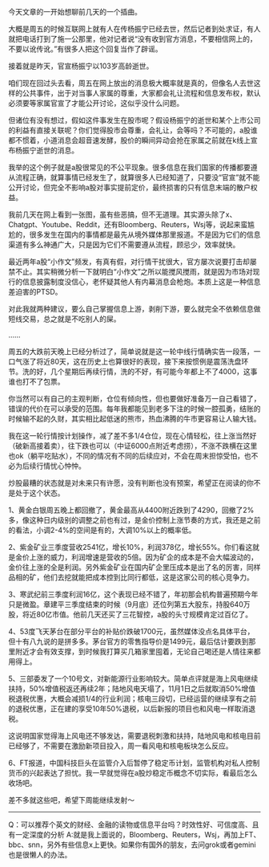 今天文章的一开始想聊前几天的一个插曲。

大概是周五的时候互联网上就有人在传杨振宁已经去世，然后记者到处求证，有人就把电话打到了施一公那里，他对记者说“没有收到官方消息，不要相信网上的，不要以讹传讹。”有很多人把这个回复当作了辟谣。

接着就是昨天，官宣杨振宁以103岁高龄逝世。

咱们现在回过头去看，周五在网上放出的消息极大概率就是真的，但像名人去世这样的公共事件，出于对当事人家属的尊重，大家都会礼让流程和信息发布权，默认必须要等家属官宣了才能公开讨论，这似乎没什么问题。

但诸位有没有想过，假如这件事发生在股市呢？假设杨振宁的逝世和某个上市公司的利益有直接关联呢？你们觉得股市会尊重，会礼让，会等吗？不可能的，a股谁都不惯着，小道消息会超音速发酵，股价的瞬间异动会抢在家属之前就在k线上宣布杨振宁逝世的消息。

我举的这个例子就是a股很常见的不公平现象。很多信息在我们国家的传播都要遵从流程正确，就算事情已经发生了，就算很多人已经知道了，只要没“官宣”就不能公开讨论，但完全不影响a股对事实提前定价，最终损害的只有信息末端的散户权益。

我前几天在网上看到一张图，虽有些恶搞，但不无道理。其实源头除了x、Chatgpt、Youtube、Reddit，还有Bloomberg、Reuters，Wsj等，说起来蛮尴尬的，很多发生在国内的事情都是最先从境外媒体那里报道。不是因为它们的信息渠道有多么神通广大，只是因为它们不需要遵从流程，顾忌少，效率就快。

最近两年a股“小作文”频发，有真有假，对行情干扰很大，官方屡次说要打击却屡禁不止。其实稍微分析一下就明白“小作文”之所以能搅风搅雨，就是因为市场对现行的信息披露制度没信心，老怀疑其他人有内幕消息会枪炮。本质上这是一种信息差迫害的PTSD。

对此我就两种建议，要么自己掌握信息上游，剥削下游，要么就完全不依赖信息做短线交易，总之就是不吃别人的屎。

……

周五的大跌前天晚上已经分析过了，简单说就是这一轮中线行情确实告一段落，一口气涨了将近80天，这在历史上也算很好的表现，接下来按惯例是震荡洗盘环节。洗的好，几个星期后再续行情，洗的不好，有可能今年都上不了4000，这事谁也打不了包票。

你当然可以有自己的主观判断，仓位有倾向性，但也要做好准备万一自己看错了，错误的代价在可以承受的范围。每年我都能见到老多下注的时候一腔孤勇，结账的时候输不起的久财，其实相比起低迷的熊市，热血沸腾的牛市更容易让人输大钱。

我在这一轮行情按计划操作，减了差不多1/4仓位，现在心情轻松，往上涨当然好（破新高接着卖），往下跌也可以（中证6000点附近考虑捞），不涨不跌横在这里也ok（躺平吃贴水），不同的情况有不同的后续应对，不会在周末担惊受怕，也不必为后续行情忧心忡忡。

炒股最糟的状态就是对未来只有许愿，没有判断也没有预案，希望正在阅读的你不是处于这个状态。

1、黄金白银周五晚上都回撤了，黄金最高从4400附近跌到了4290，回撤了2%多，像这种日内级别的调整之前也有过，是金价控制上涨节奏的方式，我还是之前的看法，小调2-4%的空间是有的，大调10%以上的概率低。

2、紫金矿业三季度营收2541亿，增长10%，利润378亿，增长55%。你们看这就是金价上涨的威力，利润增速是营收的5倍。因为矿企的成本是不会大幅波动的，金价往上涨的全是利润。另外紫金矿业在国内矿企里压成本是出了名的厉害，同样品相的矿，他们去挖就能把成本控到比同行都低，这是这家公司的核心竞争力。

3、寒武纪前三季度利润16亿，这个表现已经不错了，年初那会机构普遍预期今年只是微盈。章建平三季度结束的时候（9月底）还位列第五大股东，持股640万股，将近80亿市值。他前几天还买了三花智控，a股的头寸规模肯定过百亿了。

4、53度飞天茅台在部分平台的补贴价跌破1700元，虽然媒体没点名具体平台，但十有八九说的是拼多多。茅台官方的零售指导价是1499元，最后估计要跌到那里附近才会有效支撑，到时候我打算买几箱家里囤着，无论自己喝还是人情往来都用得上。

5、三部委发了一个10号文，对新能源行业影响较大。简单点评就是海上风电继续扶持，50%增值税返还再续2年；陆地风电天塌了，11月1日之后就取消50%增值税退税优惠，大概会减损1/4的行业利润；核电三段切，已经运营的继续享有之前的退税优惠，正在建的享受10年50%退税，以后新报的项目也和风电一样取消退税。

这说明国家觉得海上风电还不够发达，需要退税刺激和扶持，陆地风电和核电目前已经够了，不需要在激励新项目投入，周一看风电和核电板块怎么反应。

6、FT报道，中国科技巨头在监管介入后暂停了稳定币计划，监管机构对私人控制货币的兴起表达了担忧。我一早就觉得在a股炒稳定币概念不切实际，看最后怎么收场吧。

差不多就这些吧，希望下周能继续发射～

-------------
Q：可以推荐个英文的财经、金融的读物或信息平台吗？时效性好、可信度高、且有一定深度的分析
A:就是我上面说的，Bloomberg、Reuters，Wsj，再加上FT、bbc、snn，另外有些信息x上更快。如果你有国外的朋友，去问grok或者gemini也是很懒人的办法。